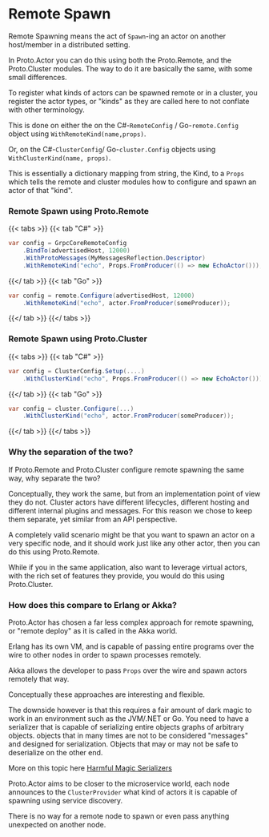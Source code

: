 # Remote Spawn

Remote Spawning means the act of `Spawn`-ing an actor on another host/member in a distributed setting.

In Proto.Actor you can do this using both the Proto.Remote, and the Proto.Cluster modules.
The way to do it are basically the same, with some small differences.

To register what kinds of actors can be spawned remote or in a cluster, you register the actor types, or "kinds" as they are called here to not conflate with other terminology.

This is done on either the on the C#-`RemoteConfig` / Go-`remote.Config` object using `WithRemoteKind(name,props)`.

Or, on the C#-`ClusterConfig`/ Go-`cluster.Config` objects using `WithClusterKind(name, props)`.

This is essentially a dictionary mapping from string, the Kind, to a `Props` which tells the remote and cluster modules how to configure and spawn an actor of that "kind".

### Remote Spawn using Proto.Remote

{{< tabs >}}
{{< tab "C#" >}}
```csharp
var config = GrpcCoreRemoteConfig
    .BindTo(advertisedHost, 12000)
    .WithProtoMessages(MyMessagesReflection.Descriptor)
    .WithRemoteKind("echo", Props.FromProducer(() => new EchoActor()));
```
{{</ tab >}}
{{< tab "Go" >}}
```csharp
var config = remote.Configure(advertisedHost, 12000)
    .WithRemoteKind("echo", actor.FromProducer(someProducer));
```
{{</ tab >}}
{{</ tabs >}}

### Remote Spawn using Proto.Cluster

{{< tabs >}}
{{< tab "C#" >}}
```csharp
var config = ClusterConfig.Setup(....)
    .WithClusterKind("echo", Props.FromProducer(() => new EchoActor()));
```
{{</ tab >}}
{{< tab "Go" >}}
```csharp
var config = cluster.Configure(...)
    .WithClusterKind("echo", actor.FromProducer(someProducer));
```
{{</ tab >}}
{{</ tabs >}}

### Why the separation of the two?

If Proto.Remote and Proto.Cluster configure remote spawning the same way, why separate the two?

Conceptually, they work the same, but from an implementation point of view they do not.
Cluster actors have different lifecycles, different hosting and different internal plugins and messages.
For this reason we chose to keep them separate, yet similar from an API perspective.

A completely valid scenario might be that you want to spawn an actor on a very specific node, and it should work just like any other actor, then you can do this using Proto.Remote.

While if you in the same application, also want to leverage virtual actors, with the rich set of features they provide, you would do this using Proto.Cluster.

### How does this compare to Erlang or Akka?

Proto.Actor has chosen a far less complex approach for remote spawning, or "remote deploy" as it is called in the Akka world.

Erlang has its own VM, and is capable of passing entire programs over the wire to other nodes in order to spawn processes remotely.

Akka allows the developer to pass `Props` over the wire and spawn actors remotely that way.

Conceptually these approaches are interesting and flexible.

The downside however is that this requires a fair amount of dark magic to work in an environment such as the JVM/.NET or Go. 
You need to have a serializer that is capable of serializing entire objects graphs of arbitrary objects. objects that in many times are not to be considered "messages" and designed for serialization.
Objects that may or may not be safe to deserialize on the other end.

More on this topic here [Harmful Magic Serializers](serialization#harmful-magic-serializers)

Proto.Actor aims to be closer to the microservice world, each node announces to the `ClusterProvider` what kind of actors it is capable of spawning using service discovery.

There is no way for a remote node to spawn or even pass anything unexpected on another node.

